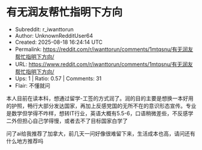 # 有无润友帮忙指明下方向

- Subreddit: r_iwanttorun
- Author: UnknownRedditUser64
- Created: 2025-08-18 16:24:14 UTC
- Permalink: https://reddit.com/r/iwanttorun/comments/1mtqsnu/有无润友帮忙指明下方向/
- URL: https://www.reddit.com/r/iwanttorun/comments/1mtqsnu/有无润友帮忙指明下方向/
- Ups: 1 | Ratio: 0.57 | Comments: 31
- Flair: 不懂就问


本人目前在读本科，想通过留学-工签的方式润了。润的目的主要是想换一本好用的护照，畅行大部分发达国家，再加上反感党国的无所不在的意识形态宣传。专业是数学但学得不咋样，想转IT行业，英语大概有5.5-6，口语稍微差些，不反感学二外但担心自己学得慢，或者去不了目标国家白学了

问了ai给我推荐了加拿大，前几天一问好像很难留下来，生活成本也高，请问还有什么地方推荐吗

